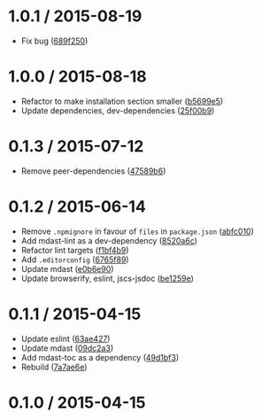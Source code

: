 <!--mdast setext-->

<!--lint disable no-multiple-toplevel-headings-->

1.0.1 / 2015-08-19
==================

*   Fix bug ([689f250](https://github.com/wooorm/mdast-util-heading-range/commit/689f250))

1.0.0 / 2015-08-18
==================

*   Refactor to make installation section smaller ([b5699e5](https://github.com/wooorm/mdast-util-heading-range/commit/b5699e5))
*   Update dependencies, dev-dependencies ([25f00b9](https://github.com/wooorm/mdast-util-heading-range/commit/25f00b9))

0.1.3 / 2015-07-12
==================

*   Remove peer-dependencies ([47589b6](https://github.com/wooorm/mdast-util-heading-range/commit/47589b6))

0.1.2 / 2015-06-14
==================

*   Remove `.npmignore` in favour of `files` in `package.json` ([abfc010](https://github.com/wooorm/mdast-util-heading-range/commit/abfc010))
*   Add mdast-lint as a dev-dependency ([8520a6c](https://github.com/wooorm/mdast-util-heading-range/commit/8520a6c))
*   Refactor lint targets ([f1bf4b9](https://github.com/wooorm/mdast-util-heading-range/commit/f1bf4b9))
*   Add `.editorconfig` ([6765f89](https://github.com/wooorm/mdast-util-heading-range/commit/6765f89))
*   Update mdast ([e0b6e90](https://github.com/wooorm/mdast-util-heading-range/commit/e0b6e90))
*   Update browserify, eslint, jscs-jsdoc ([be1259e](https://github.com/wooorm/mdast-util-heading-range/commit/be1259e))

0.1.1 / 2015-04-15
==================

*   Update eslint ([63ae427](https://github.com/wooorm/mdast-util-heading-range/commit/63ae427))
*   Update mdast ([09dc2a3](https://github.com/wooorm/mdast-util-heading-range/commit/09dc2a3))
*   Add mdast-toc as a dependency ([49d1bf3](https://github.com/wooorm/mdast-util-heading-range/commit/49d1bf3))
*   Rebuild ([7a7ae6e](https://github.com/wooorm/mdast-util-heading-range/commit/7a7ae6e))

0.1.0 / 2015-04-15
==================

